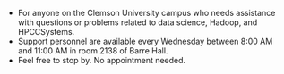 
- For anyone on the Clemson University campus who needs assistance with questions or problems related to data science, Hadoop, and HPCCSystems. 
- Support personnel are available every Wednesday between 8:00 AM and 11:00 AM in room 2138 of Barre Hall.
- Feel free to stop by.  No appointment needed.
